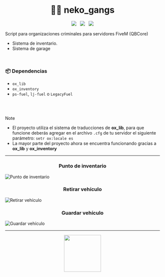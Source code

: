 <h1 align="center">🥷🏻 neko_gangs</h1>

<p align="center">
  <img src="https://img.shields.io/github/repo-size/imkuroneko/neko_gangs?style=flat"/> &nbsp;
  <img src="https://img.shields.io/github/languages/top/imkuroneko/neko_gangs?style=flat"/> &nbsp;
  <img src="https://img.shields.io/github/last-commit/imkuroneko/neko_gangs?color=pink&style=flat"/>
</p>


Script para organizaciones criminales para servidores FiveM (QBCore)

- Sistema de inventario.
- Sistema de garage

<br>

### 📦 Dependencias
- `ox_lib`
- `ox_inventory`
- `ps-fuel`, `lj-fuel` o `LegacyFuel`

<br>

<br>

> [!NOTE]
> - El proyecto utiliza el sistema de traducciones de **ox_lib**, para que funcione deberás agregar en el archivo `.cfg` de tu servidor el siguiente parámetro: `setr ox:locale es`
> - La mayor parte del proyecto ahora se encuentra funcionando gracias a **ox_lib** y **ox_inventory**

<hr>

<h3 align="center">Punto de inventario</h3>
<img src="https://github.com/imkuroneko/neko_gangs/assets/20273059/899094d5-ab88-4c49-b28a-4fa72145c292" alt="Punto de inventario"/>
<br>

<h3 align="center">Retirar vehículo</h3>
<img src="https://github.com/imkuroneko/neko_gangs/assets/20273059/c79bb421-d9d0-44b8-b6a8-846fe1fa8fae" alt="Retirar vehículo"/>
<br>

<h3 align="center">Guardar vehículo</h3>
<img src="https://github.com/imkuroneko/neko_gangs/assets/20273059/42d26b9d-00bd-4c0c-83a7-01cdaa64a2de" alt="Guardar vehículo"/>


-----

<p align="center">
  <a href="https://kuroneko.im" target="_blank">
    <img src="https://kuroneko.im/web/assets/images/profile.png" width="120">
  </a>
</p>
